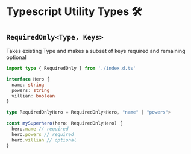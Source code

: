 # Typescript Utility Types 🛠

## `RequiredOnly<Type, Keys>`

Takes existing Type and makes a subset of keys required and remaining optional

```typescript
import type { RequiredOnly } from './index.d.ts'

interface Hero {
  name: string
  powers: string
  villian: boolean
}

type RequiredOnlyHero = RequiredOnly<Hero, "name" | "powers">

const mySuperhero(hero: RequiredOnlyHero) {
  hero.name // required
  hero.powers // required
  hero.villian // optional
}
```
